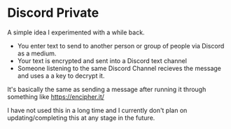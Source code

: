 # Discord Private
A simple idea I experimented with a while back.
- You enter text to send to another person or group of people via Discord as a medium.
- Your text is encrypted and sent into a Discord text channel
- Someone listening to the same Discord Channel recieves the message and uses a a key to decrypt it.

It's basically the same as sending a message after running it through something like https://encipher.it/

I have not used this in a long time and I currently don't plan on updating/completing this at any stage in the future.
